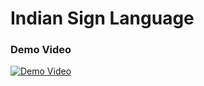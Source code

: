 # Indian Sign Language


### Demo Video

<!-- ![Demo Video](https://img.youtube.com/vi/06aPHvjbStE/maxresdefault.jpg) -->

[![Demo Video](https://img.youtube.com/vi/06aPHvjbStE/0.jpg)](https://www.youtube.com/watch?v=06aPHvjbStE)
